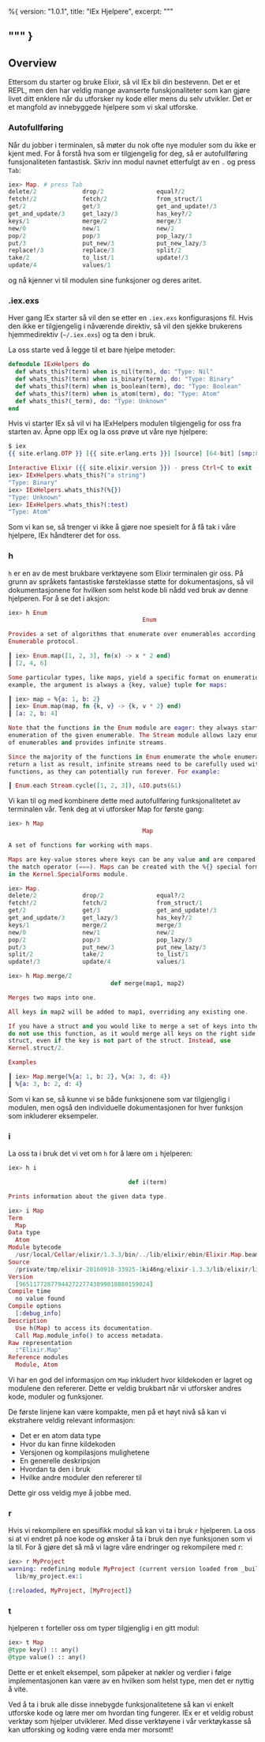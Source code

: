 %{
  version: "1.0.1",
  title: "IEx Hjelpere",
  excerpt: """
  
  """
}
---

## Overview

Ettersom du starter og bruke Elixir, så vil IEx bli din bestevenn.
Det er et REPL, men den har veldig mange avanserte funskjonaliteter som kan gjøre livet ditt enklere når du utforsker ny kode eller mens du selv utvikler. Det er et mangfold av innebyggede hjelpere som vi skal utforske.

### Autofullføring

Når du jobber i terminalen, så møter du nok ofte nye moduler som du ikke er kjent med.
For å forstå hva som er tilgjengelig for deg, så er autofullføring funsjonaliteten fantastisk.
Skriv inn modul navnet etterfulgt av en `.` og press `Tab`:

```elixir
iex> Map. # press Tab
delete/2             drop/2               equal?/2
fetch!/2             fetch/2              from_struct/1
get/2                get/3                get_and_update!/3
get_and_update/3     get_lazy/3           has_key?/2
keys/1               merge/2              merge/3
new/0                new/1                new/2
pop/2                pop/3                pop_lazy/3
put/3                put_new/3            put_new_lazy/3
replace!/3           replace/3            split/2
take/2               to_list/1            update!/3
update/4             values/1
```

og nå kjenner vi til modulen sine funksjoner og deres aritet.

### .iex.exs

Hver gang IEx starter så vil den se etter en `.iex.exs` konfigurasjons fil. Hvis den ikke er tilgjengelig i nåværende direktiv, så vil den sjekke brukerens hjemmedirektiv (`~/.iex.exs`) og ta den i bruk.

La oss starte ved å legge til et bare hjelpe metoder:

```elixir
defmodule IExHelpers do
  def whats_this?(term) when is_nil(term), do: "Type: Nil"
  def whats_this?(term) when is_binary(term), do: "Type: Binary"
  def whats_this?(term) when is_boolean(term), do: "Type: Boolean"
  def whats_this?(term) when is_atom(term), do: "Type: Atom"
  def whats_this?(_term), do: "Type: Unknown"
end
```

Hvis vi starter IEx så vil vi ha IExHelpers modulen tilgjengelig for oss fra starten av. Åpne opp IEx og la oss prøve ut våre nye hjelpere:

```elixir
$ iex
{{ site.erlang.OTP }} [{{ site.erlang.erts }}] [source] [64-bit] [smp:8:8] [async-threads:10] [hipe] [kernel-poll:false] [dtrace]

Interactive Elixir ({{ site.elixir.version }}) - press Ctrl+C to exit (type h() ENTER for help)
iex> IExHelpers.whats_this?("a string")
"Type: Binary"
iex> IExHelpers.whats_this?(%{})
"Type: Unknown"
iex> IExHelpers.whats_this?(:test)
"Type: Atom"
```

Som vi kan se, så trenger vi ikke å gjøre noe spesielt for å få tak i våre hjelpere, IEx håndterer det for oss.

### h

`h` er en av de mest brukbare verktøyene som Elixir terminalen gir oss. På grunn av språkets fantastiske førsteklasse støtte for dokumentasjons, så vil dokumentasjonene for hvilken som helst kode bli nådd ved bruk av denne hjelperen.
For å se det i aksjon:

```elixir
iex> h Enum
                                      Enum

Provides a set of algorithms that enumerate over enumerables according to the
Enumerable protocol.

┃ iex> Enum.map([1, 2, 3], fn(x) -> x * 2 end)
┃ [2, 4, 6]

Some particular types, like maps, yield a specific format on enumeration. For
example, the argument is always a {key, value} tuple for maps:

┃ iex> map = %{a: 1, b: 2}
┃ iex> Enum.map(map, fn {k, v} -> {k, v * 2} end)
┃ [a: 2, b: 4]

Note that the functions in the Enum module are eager: they always start the
enumeration of the given enumerable. The Stream module allows lazy enumeration
of enumerables and provides infinite streams.

Since the majority of the functions in Enum enumerate the whole enumerable and
return a list as result, infinite streams need to be carefully used with such
functions, as they can potentially run forever. For example:

┃ Enum.each Stream.cycle([1, 2, 3]), &IO.puts(&1)
```

Vi kan til og med kombinere dette med autofullføring funksjonalitetet av terminalen vår. Tenk deg at vi utforsker Map for første gang:

```elixir
iex> h Map
                                      Map

A set of functions for working with maps.

Maps are key-value stores where keys can be any value and are compared using
the match operator (===). Maps can be created with the %{} special form defined
in the Kernel.SpecialForms module.

iex> Map.
delete/2             drop/2               equal?/2
fetch!/2             fetch/2              from_struct/1
get/2                get/3                get_and_update!/3
get_and_update/3     get_lazy/3           has_key?/2
keys/1               merge/2              merge/3
new/0                new/1                new/2
pop/2                pop/3                pop_lazy/3
put/3                put_new/3            put_new_lazy/3
split/2              take/2               to_list/1
update!/3            update/4             values/1

iex> h Map.merge/2
                             def merge(map1, map2)

Merges two maps into one.

All keys in map2 will be added to map1, overriding any existing one.

If you have a struct and you would like to merge a set of keys into the struct,
do not use this function, as it would merge all keys on the right side into the
struct, even if the key is not part of the struct. Instead, use
Kernel.struct/2.

Examples

┃ iex> Map.merge(%{a: 1, b: 2}, %{a: 3, d: 4})
┃ %{a: 3, b: 2, d: 4}
```

Som vi kan se, så kunne vi se både funksjonene som var tilgjenglig i modulen, men også den individuelle dokumentasjonen for hver funksjon som inkluderer eksempeler.

### i

La oss ta i bruk det vi vet om `h` for å lære om `i` hjelperen:


```elixir
iex> h i

                                  def i(term)

Prints information about the given data type.

iex> i Map
Term
  Map
Data type
  Atom
Module bytecode
  /usr/local/Cellar/elixir/1.3.3/bin/../lib/elixir/ebin/Elixir.Map.beam
Source
  /private/tmp/elixir-20160918-33925-1ki46ng/elixir-1.3.3/lib/elixir/lib/map.ex
Version
  [9651177287794427227743899018880159024]
Compile time
  no value found
Compile options
  [:debug_info]
Description
  Use h(Map) to access its documentation.
  Call Map.module_info() to access metadata.
Raw representation
  :"Elixir.Map"
Reference modules
  Module, Atom
```

Vi har en god del informasjon om `Map` inkludert hvor kildekoden er lagret og modulene den refererer. Dette er veldig brukbart når vi utforsker andres kode, moduler og funksjoner.

De første linjene kan være kompakte, men på et høyt nivå så kan vi ekstrahere veldig relevant informasjon:

- Det er en atom data type
- Hvor du kan finne kildekoden
- Versjonen og kompilasjons mulighetene
- En generelle deskripsjon
- Hvordan ta den i bruk
- Hvilke andre moduler den refererer til

Dette gir oss veldig mye å jobbe med.

### r

Hvis vi rekompilere en spesifikk modul så kan vi ta i bruk `r` hjelperen. La oss si at vi endret på noe kode og ønsker å ta i bruk den nye funksjonen som vi la til. For å gjøre det så må vi lagre våre endringer og rekompilere med r:

```elixir
iex> r MyProject
warning: redefining module MyProject (current version loaded from _build/dev/lib/my_project/ebin/Elixir.MyProject.beam)
  lib/my_project.ex:1

{:reloaded, MyProject, [MyProject]}
```

### t

hjelperen `t` forteller oss om typer tilgjenglig i en gitt modul:

```elixir
iex> t Map
@type key() :: any()
@type value() :: any()
```

Dette er et enkelt eksempel, som påpeker at nøkler og verdier i følge implementasjonen kan være av en hvilken som helst type, men det er nyttig å vite.

Ved å ta i bruk alle disse innebygde funksjonalitetene så kan vi enkelt utforske kode og lære mer om hvordan ting fungerer. IEx er et veldig robust verktøy som hjelper utviklerer. Med disse verktøyene i vår verktøykasse så kan utforsking og koding være enda mer morsomt!
